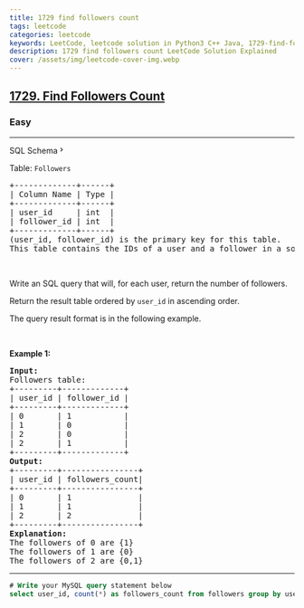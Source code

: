 ```yaml
---
title: 1729 find followers count
tags: leetcode
categories: leetcode
keywords: LeetCode, leetcode solution in Python3 C++ Java, 1729-find-followers-count solution
description: 1729 find followers count LeetCode Solution Explained
cover: /assets/img/leetcode-cover-img.webp
---
```





<h2><a href="https://leetcode.com/problems/find-followers-count/">1729. Find Followers Count</a></h2><h3>Easy</h3><hr><div class="sql-schema-wrapper__3VBi"><a class="sql-schema-link__3cEg">SQL Schema<svg viewBox="0 0 24 24" width="1em" height="1em" class="icon__1Md2"><path fill-rule="evenodd" d="M10 6L8.59 7.41 13.17 12l-4.58 4.59L10 18l6-6z"></path></svg></a></div><div><p>Table: <code>Followers</code></p>

<pre>+-------------+------+
| Column Name | Type |
+-------------+------+
| user_id     | int  |
| follower_id | int  |
+-------------+------+
(user_id, follower_id) is the primary key for this table.
This table contains the IDs of a user and a follower in a social media app where the follower follows the user.</pre>

<p>&nbsp;</p>

<p>Write an SQL query that will, for each user, return the number of followers.</p>

<p>Return the result table ordered by <code>user_id</code> in ascending order.</p>

<p>The query result format is in the following example.</p>

<p>&nbsp;</p>
<p><strong class="example">Example 1:</strong></p>

<pre><strong>Input:</strong> 
Followers table:
+---------+-------------+
| user_id | follower_id |
+---------+-------------+
| 0       | 1           |
| 1       | 0           |
| 2       | 0           |
| 2       | 1           |
+---------+-------------+
<strong>Output:</strong> 
+---------+----------------+
| user_id | followers_count|
+---------+----------------+
| 0       | 1              |
| 1       | 1              |
| 2       | 2              |
+---------+----------------+
<strong>Explanation:</strong> 
The followers of 0 are {1}
The followers of 1 are {0}
The followers of 2 are {0,1}
</pre>
</div>

---




```sql
# Write your MySQL query statement below
select user_id, count(*) as followers_count from followers group by user_id order by user_id asc;  
```
